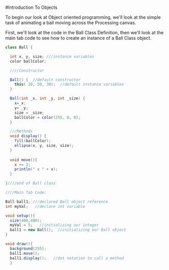 #Introduction To Objects

To begin our look at Object oriented programming, we'll look at the simple task of animating a ball moving across the Processing canvas.

First, we'll look at the code in the Ball Class Definition, then we'll look at the main tab code to see how to create an instance of a Ball Class object.


```java
class Ball {

  int x, y, size; ///instance variables
  color ballColor;

  ////Constructor

  Ball() {  //default constructor
    this( 20, 50, 30);  //default instance variables
  }

  Ball(int _x, int _y, int _size) {
    x=_x;
    y= _y;
    size = _size;
    ballColor = color(255, 0, 0);
  }

  ///Methods
  void display() {
    fill(ballColor);
    ellipse(x, y, size, size);
  }
  
  void move(){
    x += 3;
    println(" x " + x);
  }

}////end of Ball class

////Main Tab Code:

Ball ball1; ///declared Ball object reference 
int myVal;   //declare int variable

void setup(){
  size(400,400);
  myVal = 5;   //initializing our integer
  ball1 = new Ball();  //initializing our Ball object 
}

void draw(){
  background(255);
  ball1.move();
  ball1.display();   //dot notation to call a method
  }

```

